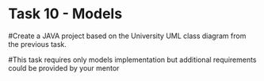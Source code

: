 # Task 10 - Models

#Create a JAVA project based on the University UML class diagram from the previous task. 

#This task requires only models implementation but additional requirements could be provided by your mentor



